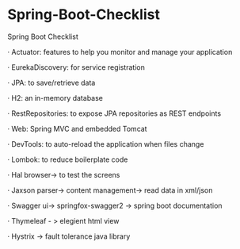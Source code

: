 # Spring-Boot-Checklist
Spring Boot Checklist


·         Actuator: features to help you monitor and manage your application

·         EurekaDiscovery: for service registration

·         JPA: to save/retrieve data

·         H2: an in-memory database

·         RestRepositories: to expose JPA repositories as REST endpoints

·         Web: Spring MVC and embedded Tomcat

·         DevTools: to auto-reload the application when files change

·         Lombok: to reduce boilerplate code

·         Hal browser-> to test the screens

·         Jaxson parser-> content management-> read data in xml/json

·         Swagger ui-> springfox-swagger2 -> spring boot documentation

·         Thymeleaf - > elegient html view

·         Hystrix -> fault tolerance java library
